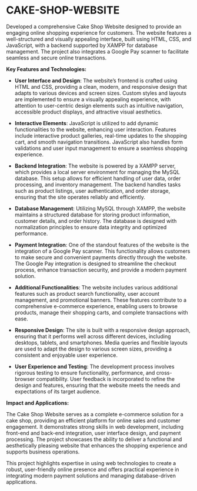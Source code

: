 # CAKE-SHOP-WEBSITE

Developed a comprehensive Cake Shop Website designed to provide an engaging online shopping experience for customers. The website features a well-structured and visually appealing interface, built using HTML, CSS, and JavaScript, with a backend supported by XAMPP for database management. The project also integrates a Google Pay scanner to facilitate seamless and secure online transactions.

**Key Features and Technologies:**

- **User Interface and Design**: The website’s frontend is crafted using HTML and CSS, providing a clean, modern, and responsive design that adapts to various devices and screen sizes. Custom styles and layouts are implemented to ensure a visually appealing experience, with attention to user-centric design elements such as intuitive navigation, accessible product displays, and attractive visual aesthetics.

- **Interactive Elements**: JavaScript is utilized to add dynamic functionalities to the website, enhancing user interaction. Features include interactive product galleries, real-time updates to the shopping cart, and smooth navigation transitions. JavaScript also handles form validations and user input management to ensure a seamless shopping experience.

- **Backend Integration**: The website is powered by a XAMPP server, which provides a local server environment for managing the MySQL database. This setup allows for efficient handling of user data, order processing, and inventory management. The backend handles tasks such as product listings, user authentication, and order storage, ensuring that the site operates reliably and efficiently.

- **Database Management**: Utilizing MySQL through XAMPP, the website maintains a structured database for storing product information, customer details, and order history. The database is designed with normalization principles to ensure data integrity and optimized performance.

- **Payment Integration**: One of the standout features of the website is the integration of a Google Pay scanner. This functionality allows customers to make secure and convenient payments directly through the website. The Google Pay integration is designed to streamline the checkout process, enhance transaction security, and provide a modern payment solution.

- **Additional Functionalities**: The website includes various additional features such as product search functionality, user account management, and promotional banners. These features contribute to a comprehensive e-commerce experience, enabling users to browse products, manage their shopping carts, and complete transactions with ease.

- **Responsive Design**: The site is built with a responsive design approach, ensuring that it performs well across different devices, including desktops, tablets, and smartphones. Media queries and flexible layouts are used to adapt the design to various screen sizes, providing a consistent and enjoyable user experience.

- **User Experience and Testing**: The development process involves rigorous testing to ensure functionality, performance, and cross-browser compatibility. User feedback is incorporated to refine the design and features, ensuring that the website meets the needs and expectations of its target audience.

**Impact and Applications:**

The Cake Shop Website serves as a complete e-commerce solution for a cake shop, providing an efficient platform for online sales and customer engagement. It demonstrates strong skills in web development, including front-end and back-end integration, user interface design, and payment processing. The project showcases the ability to deliver a functional and aesthetically pleasing website that enhances the shopping experience and supports business operations.

This project highlights expertise in using web technologies to create a robust, user-friendly online presence and offers practical experience in integrating modern payment solutions and managing database-driven applications.
